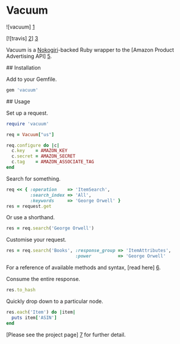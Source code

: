 # Vacuum

![vacuum] [1]

[![travis] [2]] [3]

Vacuum is a [Nokogiri][4]-backed Ruby wrapper to the [Amazon Product
Advertising API] [5].

## Installation

Add to your Gemfile.

```ruby
gem 'vacuum'
```

## Usage

Set up a request.

```ruby
require 'vacuum'

req = Vacuum["us"]

req.configure do |c|
  c.key    = AMAZON_KEY
  c.secret = AMAZON_SECRET
  c.tag    = AMAZON_ASSOCIATE_TAG
end
```

Search for something.

```ruby
req << { :operation    => 'ItemSearch',
         :search_index => 'All',
         :keywords     => 'George Orwell' }
res = request.get
```

Or use a shorthand.

```ruby
res = req.search('George Orwell')
```

Customise your request.

```ruby
res = req.search('Books', :response_group => 'ItemAttributes',
                          :power          => 'George Orwell'
```

For a reference of available methods and syntax, [read here] [6].

Consume the entire response.

```ruby
res.to_hash
```

Quickly drop down to a particular node.

```ruby
res.each('Item') do |item|
  puts item['ASIN']
end
```

[Please see the project page] [7] for further detail.

[1]: https://github.com/hakanensari/vacuum/blob/master/vacuum.png?raw=true
[2]: https://secure.travis-ci.org/hakanensari/vacuum.png
[3]: http://travis-ci.org/hakanensari/vacuum
[4]: http://nokogiri.org/
[5]: https://affiliate-program.amazon.co.uk/gp/advertising/api/detail/main.html
[6]: https://github.com/hakanensari/vacuum/blob/master/lib/vacuum/operations.rb
[7]: http://code.papercavalier.com/amazon_product/
